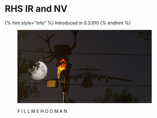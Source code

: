 # RHS IR and NV

{% hint style="info" %}
Introduced in 0.3.910
{% endhint %}

<figure><img src="../../.gitbook/assets/изображение_2023-06-18_161120876.png" alt=""><figcaption><p>F I L L     M E        H O O M A N</p></figcaption></figure>
